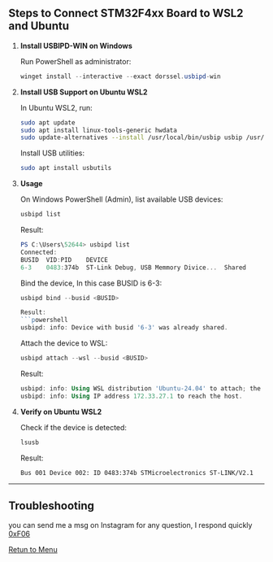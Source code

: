 ## Steps to Connect STM32F4xx Board to WSL2 and Ubuntu

1. **Install USBIPD-WIN on Windows**

   Run PowerShell as administrator:
   ```powershell
   winget install --interactive --exact dorssel.usbipd-win
   ```

2. **Install USB Support on Ubuntu WSL2**

   In Ubuntu WSL2, run:
   ```bash
   sudo apt update
   sudo apt install linux-tools-generic hwdata
   sudo update-alternatives --install /usr/local/bin/usbip usbip /usr/lib/linux-tools/*-generic/usbip 20
   ```

   Install USB utilities:
   ```bash
   sudo apt install usbutils
   ```

3. **Usage**

   On Windows PowerShell (Admin), list available USB devices:
   ```powershell
   usbipd list
   ```
   Result:
   ```powershell
   PS C:\Users\52644> usbipd list
   Connected:
   BUSID  VID:PID    DEVICE  
   6-3    0483:374b  ST-Link Debug, USB Memmory Divice...  Shared
   ```

   Bind the device, In this case BUSID is 6-3:
   ```powershell
   usbipd bind --busid <BUSID>
   
   Result:
   ```powershell
   usbipd: info: Device with busid '6-3' was already shared.
   ```

   Attach the device to WSL:
   ```powershell
   usbipd attach --wsl --busid <BUSID>
   ```
   Result:
   ```powershell
   usbipd: info: Using WSL distribution 'Ubuntu-24.04' to attach; the device will be available in all WSL 2 distributions.
   usbipd: info: Using IP address 172.33.27.1 to reach the host.
   ```

4. **Verify on Ubuntu WSL2**

   Check if the device is detected:
   ```bash
   lsusb
   ```
   Result:
   ```bash
   Bus 001 Device 002: ID 0483:374b STMicroelectronics ST-LINK/V2.1
   ```
---

## Troubleshooting

you can send me a msg on Instagram for any question, I respond quickly [0xF06](https://www.instagram.com/0xf06/)

[Retun to Menu](https://github.com/janieblas/STM32F446E_whitout_stm32CubeIDE/tree/main/000_SETUP_ENVIRONMENT)
